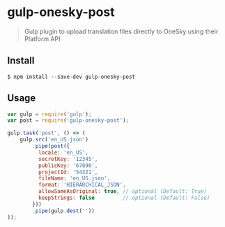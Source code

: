 # gulp-onesky-post
> Gulp plugin to upload translation files directly to OneSky using their Platform API


## Install

```
$ npm install --save-dev gulp-onesky-post
```


## Usage

```js
var gulp = require('gulp');
var post = require('gulp-onesky-post');

gulp.task('post', () => (
	gulp.src('en_US.json')
		.pipe(post({
		  locale: 'en_US',
		  secretKey: '12345',
		  publicKey: '67890',
		  projectId: '54321',
		  fileName: 'en_US.json',
		  format: 'HIERARCHICAL_JSON',
		  allowSameAsOriginal: true, // optional (Default: True)
		  keepStrings: false         // optional (Default: False)
		}))
		.pipe(gulp.dest(''))
));
